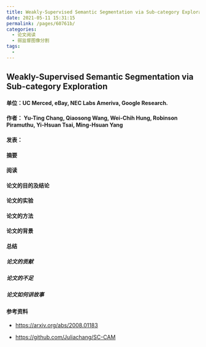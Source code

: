```yaml
---
title: Weakly-Supervised Semantic Segmentation via Sub-category Exploration
date: 2021-05-11 15:31:15
permalink: /pages/60761b/
categories:
  - 论文阅读
  - 弱监督图像分割
tags:
  - 
---
```

## Weakly-Supervised Semantic Segmentation via Sub-category Exploration

#### 单位：UC Merced, eBay, NEC Labs Ameriva, Google Research.

#### 作者： Yu-Ting Chang, Qiaosong Wang, Wei-Chih Hung, Robinson Piramuthu, Yi-Hsuan Tsai, Ming-Hsuan Yang

#### 发表：

#### 摘要



#### 阅读



#### 论文的目的及结论



#### 论文的实验



#### 论文的方法



#### 论文的背景



#### 总结

##### 论文的贡献

##### 论文的不足

##### 论文如何讲故事

#### 参考资料

- https://arxiv.org/abs/2008.01183

- https://github.com/Juliachang/SC-CAM

